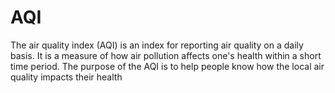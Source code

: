 # AQI
The air quality index (AQI) is an index for reporting air quality on a daily basis. It is a measure of how air pollution affects one's health within a short time period. The purpose  of the AQI is to help people know how the local air quality impacts their health
